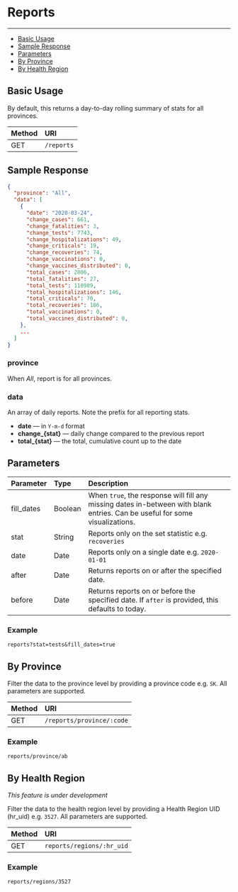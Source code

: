 # Reports

---

- [Basic Usage](#basic)
- [Sample Response](#sample-response)
- [Parameters](#parameters)
- [By Province](#by-province)
- [By Health Region](#by-health-region)

<a name="basic"></a>

## Basic Usage

By default, this returns a day-to-day rolling summary of stats for all provinces.

| Method | URI |
| :- | :- |
| GET | `/reports` |

<a name="sample-response"></a>

## Sample Response

```json
{
  "province": "All",
  "data": [
    {
      "date": "2020-03-24",
      "change_cases": 661,
      "change_fatalities": 3,
      "change_tests": 7743,
      "change_hospitalizations": 49,
      "change_criticals": 19,
      "change_recoveries": 74,
      "change_vaccinations": 0,
      "change_vaccines_distributed": 0,
      "total_cases": 2806,
      "total_fatalities": 27,
      "total_tests": 110989,
      "total_hospitalizations": 146,
      "total_criticals": 70,
      "total_recoveries": 186,
      "total_vaccinations": 0,
      "total_vaccines_distributed": 0,
    },
    ...
  ]
}
```

### province
When _All_, report is for all provinces.

### data
An array of daily reports. Note the prefix for all reporting stats.
- **date** — in `Y-m-d` format
- **change_{stat}** — daily change compared to the previous report
- **total_{stat}** — the total, cumulative count up to the date

<a name="parameters"></a>

## Parameters

| Parameter | Type | Description |
| :- | :- | :- |
| fill_dates | Boolean | When `true`, the response will fill any missing dates in-between with blank entries. Can be useful for some visualizations. |
| stat | String | Reports only on the set statistic e.g. `recoveries` |
| date | Date | Reports only on a single date e.g. `2020-01-01` |
| after | Date | Returns reports on or after the specified date. |
| before | Date | Returns reports on or before the specified date. If `after` is provided, this defaults to today. |

### Example

`reports?stat=tests&fill_dates=true`



<a name="by-province"></a>

## By Province

Filter the data to the province level by providing a province code e.g. `SK`. All parameters are supported.

| Method | URI |
| :- | :- |
| GET | `/reports/province/:code` |

### Example

`reports/province/ab`

<a name="by-health-region"></a>

## By Health Region

*This feature is under development*

Filter the data to the health region level by providing a Health Region UID (hr_uid) e.g. `3527`. All parameters are supported.

| Method | URI |
| :- | :- |
| GET | `reports/regions/:hr_uid` |

### Example

`reports/regions/3527`
